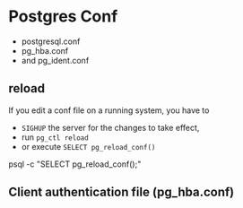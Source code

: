 # Postgres Conf

* postgresql.conf
* pg_hba.conf
* and pg_ident.conf

## reload

If you edit a conf file on a running system, you have to

* `SIGHUP` the server for the changes to take effect,
* run `pg_ctl reload`
* or execute `SELECT pg_reload_conf()`


psql -c "SELECT pg_reload_conf();"

## Client authentication file (pg_hba.conf)

[](postgres-auth-pg_hba.conf)